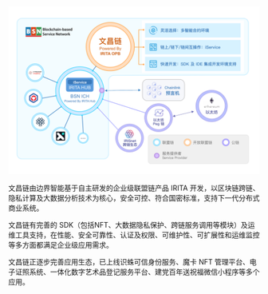 ![logo-horizontal](./resources/irita-opb.png)

文昌链由边界智能基于自主研发的企业级联盟链产品 IRITA 开发，以区块链跨链、隐私计算及大数据分析技术为核心，安全可控、符合国密标准，支持下一代分布式商业系统。

文昌链有完善的 SDK（包括NFT、大数据隐私保护、跨链服务调用等模块）及运维工具支持，在性能、安全可靠性、认证及权限、可维护性、可扩展性和运维监控等多方面都满足企业级应用需求。

文昌链正逐步完善应用生态，已上线识蛛可信身份服务、魔卡 NFT 管理平台、电子证照系统、一体化数字艺术品登记服务平台、建党百年送祝福微信小程序等多个应用。